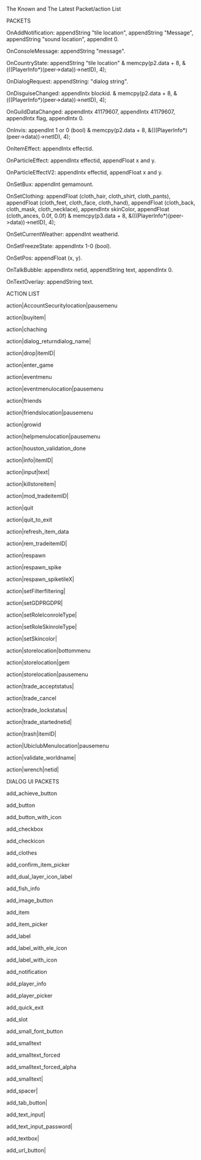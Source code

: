 The Known and The Latest Packet/action List

PACKETS

OnAddNotification: appendString "tile location", appendString "Message", appendString "sound location", appendInt 0.

OnConsoleMessage: appendString "message".

OnCountryState: appendString "tile location" & memcpy(p2.data + 8, &(((PlayerInfo*)(peer->data))->netID), 4);

OnDialogRequest: appendString: "dialog string".

OnDisguiseChanged: appendIntx blockid. & memcpy(p2.data + 8, &(((PlayerInfo*)(peer->data))->netID), 4);

OnGuildDataChanged: appendIntx 41179607, appendIntx 41179607, appendIntx flag, appendIntx 0.

OnInvis: appendInt 1 or 0 (bool) & memcpy(p2.data + 8, &(((PlayerInfo*)(peer->data))->netID), 4);

OnItemEffect: appendIntx effectid.

OnParticleEffect: appendIntx effectid, appendFloat x and y.

OnParticleEffectV2: appendIntx effectid, appendFloat x and y.

OnSetBux: appendInt gemamount.

OnSetClothing: appendFloat (cloth_hair, cloth_shirt, cloth_pants), appendFloat (cloth_feet, cloth_face, cloth_hand), appendFloat (cloth_back, cloth_mask, cloth_necklace), appendIntx skinColor, appendFloat (cloth_ances, 0.0f, 0.0f) & memcpy(p3.data + 8, &(((PlayerInfo*)(peer->data))->netID), 4);

OnSetCurrentWeather: appendInt weatherid.

OnSetFreezeState: appendIntx 1-0 (bool).

OnSetPos: appendFloat (x, y).

OnTalkBubble: appendIntx netid, appendString text, appendIntx 0.

OnTextOverlay: appendString text.

ACTION LIST

action|AccountSecuritylocation|pausemenu

action|buyitem|

action|chaching

action|dialog_returndialog_name|

action|drop|itemID|

action|enter_game

action|eventmenu

action|eventmenulocation|pausemenu

action|friends

action|friendslocation|pausemenu

action|growid

action|helpmenulocation|pausemenu

action|houston_validation_done

action|info|itemID|

action|input|text|

action|killstoreitem|

action|mod_tradeitemID|

action|quit

action|quit_to_exit

action|refresh_item_data

action|rem_tradeitemID|

action|respawn

action|respawn_spike

action|respawn_spiketileX|

action|setFilterfiltering|

action|setGDPRGDPR|

action|setRoleIconroleType|

action|setRoleSkinroleType|

action|setSkincolor|

action|storelocation|bottommenu

action|storelocation|gem

action|storelocation|pausemenu

action|trade_acceptstatus|

action|trade_cancel

action|trade_lockstatus|

action|trade_startednetid|

action|trash|itemID|

action|UbiclubMenulocation|pausemenu

action|validate_worldname|

action|wrench|netid|

DIALOG UI PACKETS

add_achieve_button

add_button

add_button_with_icon

add_checkbox

add_checkicon

add_clothes

add_confirm_item_picker

add_dual_layer_icon_label

add_fish_info

add_image_button

add_item

add_item_picker

add_label

add_label_with_ele_icon

add_label_with_icon

add_notification

add_player_info

add_player_picker

add_quick_exit

add_slot

add_small_font_button

add_smalltext

add_smalltext_forced

add_smalltext_forced_alpha

add_smalltext|

add_spacer|

add_tab_button|

add_text_input|

add_text_input_password|

add_textbox|

add_url_button|
